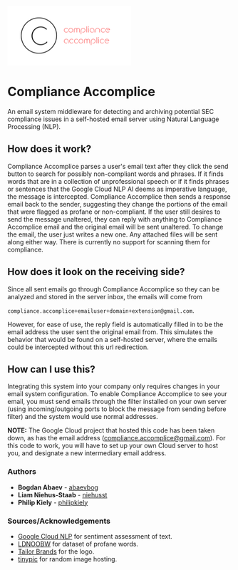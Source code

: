 ![Logo](res/logo.png)
# Compliance Accomplice
An email system middleware for detecting and archiving potential SEC compliance issues in a self-hosted email server using Natural Language Processing (NLP).

## How does it work?
Compliance Accomplice parses a user's email text after they click the send button to search for possibly non-compliant
words and phrases. If it finds words that are in a collection of unprofessional speech or if it finds phrases or
sentences that the Google Cloud NLP AI deems as imperative language, the message is intercepted. Compliance
Accomplice then sends a response email back to the sender, suggesting they change the portions of the email
that were flagged as profane or non-compliant.
If the user still desires to send the message unaltered, they can reply with anything to Compliance Accomplice email
and the original email will be sent unaltered. To change the email, the user just writes a new one.
Any attached files will be sent along either way. There is currently no support for scanning them for compliance.

## How does it look on the receiving side?
Since all sent emails go through Compliance Accomplice so they can be analyzed and stored in the server inbox, the emails will come from

`compliance.accomplice+emailuser+domain+extension@gmail.com`.

However, for ease of use, the reply field is automatically filled in
to be the email address the user sent the original email from. This simulates the behavior that would be found on a self-hosted server, where the emails could be intercepted without this url redirection.

## How can I use this?
Integrating this system into your company only requires changes in your
email system configuration. To enable Compliance Accomplice to see your email, you
must send emails through the filter installed on your own server (using incoming/outgoing ports to block the message from sending before filter) and the system would use normal addresses.

**NOTE:** The Google Cloud project that hosted this code has been taken down, as has the email address (compliance.accomplice@gmail.com). For this code to work, you will have to set up your own Cloud server to host you, and designate a new intermediary email address.   

### Authors
 * **Bogdan Abaev** - [abaevbog](https://github.com/abaevbog)
 * **Liam Niehus-Staab** - [niehusst](https://github.com/niehusst)
 * **Philip Kiely** - [philipkiely](https://github.com/philipkiely)

### Sources/Acknowledgements
 * [Google Cloud NLP](https://cloud.google.com/natural-language/) for sentiment assessment of text.
 * [LDNOOBW](https://github.com/LDNOOBW/List-of-Dirty-Naughty-Obscene-and-Otherwise-Bad-Words) for dataset of profane words.
 * [Tailor Brands](https://www.tailorbrands.com/) for the logo.
 * [tinypic](tinypic.com) for random image hosting.
